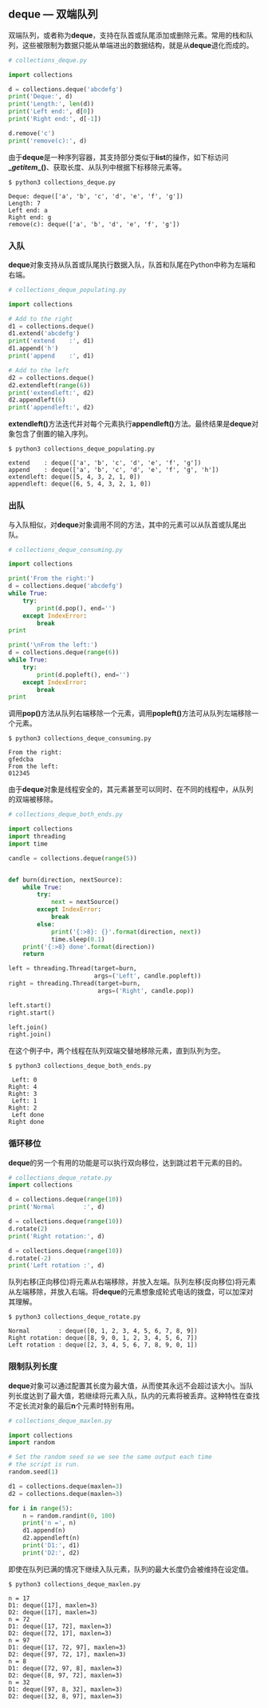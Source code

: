## deque — 双端队列

双端队列，或者称为<b>deque</b>，支持在队首或队尾添加或删除元素。常用的栈和队列，这些被限制为数据只能从单端进出的数据结构，就是从<b>deque</b>退化而成的。

```python
# collections_deque.py

import collections

d = collections.deque('abcdefg')
print('Deque:', d)
print('Length:', len(d))
print('Left end:', d[0])
print('Right end:', d[-1])

d.remove('c')
print('remove(c):', d)
```

由于<b>deque</b>是一种序列容器，其支持部分类似于<b>list</b>的操作，如下标访问<b>\__getitem__()</b>、获取长度、从队列中根据下标移除元素等。

```
$ python3 collections_deque.py

Deque: deque(['a', 'b', 'c', 'd', 'e', 'f', 'g'])
Length: 7
Left end: a
Right end: g
remove(c): deque(['a', 'b', 'd', 'e', 'f', 'g'])
```

### 入队

<b>deque</b>对象支持从队首或队尾执行数据入队，队首和队尾在Python中称为左端和右端。

```python
# collections_deque_populating.py

import collections

# Add to the right
d1 = collections.deque()
d1.extend('abcdefg')
print('extend    :', d1)
d1.append('h')
print('append    :', d1)

# Add to the left
d2 = collections.deque()
d2.extendleft(range(6))
print('extendleft:', d2)
d2.appendleft(6)
print('appendleft:', d2)
```

<b>extendleft()</b>方法迭代并对每个元素执行<b>appendleft()</b>方法。最终结果是<b>deque</b>对象包含了倒置的输入序列。

```
$ python3 collections_deque_populating.py

extend    : deque(['a', 'b', 'c', 'd', 'e', 'f', 'g'])
append    : deque(['a', 'b', 'c', 'd', 'e', 'f', 'g', 'h'])
extendleft: deque([5, 4, 3, 2, 1, 0])
appendleft: deque([6, 5, 4, 3, 2, 1, 0])
```

### 出队

与入队相似，对<b>deque</b>对象调用不同的方法，其中的元素可以从队首或队尾出队。

```python
# collections_deque_consuming.py

import collections

print('From the right:')
d = collections.deque('abcdefg')
while True:
    try:
        print(d.pop(), end='')
    except IndexError:
        break
print

print('\nFrom the left:')
d = collections.deque(range(6))
while True:
    try:
        print(d.popleft(), end='')
    except IndexError:
        break
print
```

调用<b>pop()</b>方法从队列右端移除一个元素，调用<b>popleft()</b>方法可从队列左端移除一个元素。

```
$ python3 collections_deque_consuming.py

From the right:
gfedcba
From the left:
012345
```

由于<b>deque</b>对象是线程安全的，其元素甚至可以同时、在不同的线程中，从队列的双端被移除。

```python
# collections_deque_both_ends.py

import collections
import threading
import time

candle = collections.deque(range(5))


def burn(direction, nextSource):
    while True:
        try:
            next = nextSource()
        except IndexError:
            break
        else:
            print('{:>8}: {}'.format(direction, next))
            time.sleep(0.1)
    print('{:>8} done'.format(direction))
    return

left = threading.Thread(target=burn,
                        args=('Left', candle.popleft))
right = threading.Thread(target=burn,
                         args=('Right', candle.pop))

left.start()
right.start()

left.join()
right.join()
```

在这个例子中，两个线程在队列双端交替地移除元素，直到队列为空。

```
$ python3 collections_deque_both_ends.py

 Left: 0
Right: 4
Right: 3
 Left: 1
Right: 2
 Left done
Right done
```

### 循环移位

<b>deque</b>的另一个有用的功能是可以执行双向移位，达到跳过若干元素的目的。

```python
# collections_deque_rotate.py
import collections

d = collections.deque(range(10))
print('Normal        :', d)

d = collections.deque(range(10))
d.rotate(2)
print('Right rotation:', d)

d = collections.deque(range(10))
d.rotate(-2)
print('Left rotation :', d)
```

队列右移(正向移位)将元素从右端移除，并放入左端。队列左移(反向移位)将元素从左端移除，并放入右端。将<b>deque</b>的元素想象成轮式电话的拨盘，可以加深对其理解。

```
$ python3 collections_deque_rotate.py

Normal        : deque([0, 1, 2, 3, 4, 5, 6, 7, 8, 9])
Right rotation: deque([8, 9, 0, 1, 2, 3, 4, 5, 6, 7])
Left rotation : deque([2, 3, 4, 5, 6, 7, 8, 9, 0, 1])
```

### 限制队列长度

<b>deque</b>对象可以通过配置其长度为最大值，从而使其永远不会超过该大小。当队列长度达到了最大值，若继续将元素入队，队内的元素将被丢弃。这种特性在查找不定长流对象的最后<b>n</b>个元素时特别有用。

```python
# collections_deque_maxlen.py

import collections
import random

# Set the random seed so we see the same output each time
# the script is run.
random.seed(1)

d1 = collections.deque(maxlen=3)
d2 = collections.deque(maxlen=3)

for i in range(5):
    n = random.randint(0, 100)
    print('n =', n)
    d1.append(n)
    d2.appendleft(n)
    print('D1:', d1)
    print('D2:', d2)
```

即使在队列已满的情况下继续入队元素，队列的最大长度仍会被维持在设定值。

```
$ python3 collections_deque_maxlen.py

n = 17
D1: deque([17], maxlen=3)
D2: deque([17], maxlen=3)
n = 72
D1: deque([17, 72], maxlen=3)
D2: deque([72, 17], maxlen=3)
n = 97
D1: deque([17, 72, 97], maxlen=3)
D2: deque([97, 72, 17], maxlen=3)
n = 8
D1: deque([72, 97, 8], maxlen=3)
D2: deque([8, 97, 72], maxlen=3)
n = 32
D1: deque([97, 8, 32], maxlen=3)
D2: deque([32, 8, 97], maxlen=3)
```
